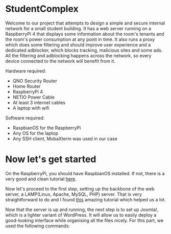 # StudentComplex
Welcome to our project that attempts to design a simple and secure internal network for a small student building. It has a web server running on a RaspberryPi 4 that displays some information about the room's tenants and the room's power consumption at any point in time. It also runs a proxy which does some filtering and should improve user experience and a dedicated adblocker, which blocks tracking, malicious sites and some ads. All the filtering and adblocking happens across the network, so every device connected to the network will benefit from it.

Hardware required:
  - QNO Security Router
  - Home Router
  - RaspberryPi 4
  - NETIO Power Cable
  - At least 3 internet cables
  - A laptop with wifi

Software required:
  - RaspbianOS for the RaspberryPi
  - Any OS for the laptop
  - Any SSH client, MobaXterm was used in our case

# Now let's get started
On the RaspberryPi, you should have RaspbianOS installed. If not, there is a very good and clean tutorial [here](https://www.raspberrypi.com/documentation/computers/getting-started.html#installing-the-operating-system).

Now let's proceed to the first step, setting up the backbone of the web server, a LAMP(Linux, Apache, MySQL, PHP) server. That is very straightforward to do and I found [this](https://randomnerdtutorials.com/raspberry-pi-apache-mysql-php-lamp-server/) amazing tutorial which helped us a lot.

Now that the server is up and running, the next step is to set up Joomla!, which is a lighter variant of WordPress. It will allow us to easily deploy a good-looking interface while organising all the files nicely. For this part, we used the following commands:
```bash

